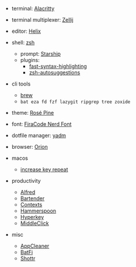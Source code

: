 - terminal: [Alacritty](https://alacritty.org/)
- terminal multiplexer: [Zellij](https://zellij.dev/)
- editor: [Helix](https://helix-editor.com/)
- shell: [zsh](https://www.zsh.org/)
  - prompt: [Starship](https://starship.rs/)
  - plugins:
    - [fast-syntax-highlighting](https://github.com/zdharma-continuum/fast-syntax-highlighting#oh-my-zsh)
    - [zsh-autosuggestions](https://github.com/zsh-users/zsh-autosuggestions/blob/master/INSTALL.md#oh-my-zsh)
- cli tools
  - [brew](https://brew.sh/)
  - `bat eza fd fzf lazygit ripgrep tree zoxide`
- theme: [Rosé Pine](https://rosepinetheme.com/)
- font: [FiraCode Nerd Font](https://www.nerdfonts.com/)

- dotfile manager: [yadm](https://yadm.io/docs/getting_started)
- browser: [Orion](https://kagi.com/orion/)
- macos
  - [increase key repeat](https://gist.github.com/hofmannsven/ff21749b0e6afc50da458bebbd9989c5)
- productivity
  - [Alfred](https://www.alfredapp.com/)
  - [Bartender](https://www.macbartender.com/Bartender5/)
  - [Contexts](https://contexts.co/)
  - [Hammerspoon](https://www.hammerspoon.org/)
  - [Hyperkey](https://hyperkey.app/)
  - [MiddleClick](https://github.com/artginzburg/MiddleClick-Sonoma)
- misc
  - [AppCleaner](https://freemacsoft.net/appcleaner/)
  - [BatFi](https://app.gumroad.com/d/2fa184d3e33101e9b092db49751f4d9f)
  - [Shottr](https://shottr.cc/)
